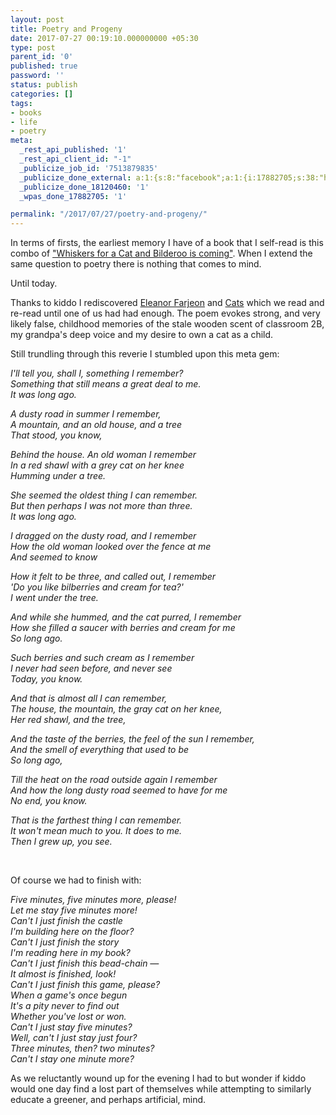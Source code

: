```yaml
---
layout: post
title: Poetry and Progeny
date: 2017-07-27 00:19:10.000000000 +05:30
type: post
parent_id: '0'
published: true
password: ''
status: publish
categories: []
tags:
- books
- life
- poetry
meta:
  _rest_api_published: '1'
  _rest_api_client_id: "-1"
  _publicize_job_id: '7513879835'
  _publicize_done_external: a:1:{s:8:"facebook";a:1:{i:17882705;s:38:"https://facebook.com/10158952512855184";}}
  _publicize_done_18120460: '1'
  _wpas_done_17882705: '1'

permalink: "/2017/07/27/poetry-and-progeny/"
---
```

In terms of firsts, the earliest memory I have of a book that I self-read is this combo of ["Whiskers for a Cat and Bilderoo is coming"](https://www.amazon.com/Enid-Blytons-Whiskers-Mini-World/dp/0723576351). When I extend the same question to poetry there is nothing that comes to mind.

Until today.

Thanks to kiddo I rediscovered [Eleanor Farjeon](https://en.wikipedia.org/wiki/Eleanor_Farjeon)&nbsp;and [Cats](https://www.poemhunter.com/poem/cats-sleep-anywhere/)&nbsp;which we read and re-read until one of us had had enough. The poem evokes strong, and very likely false, childhood memories of the stale wooden scent of classroom 2B, my grandpa's deep voice and my desire to own a cat as a child.

Still trundling through this reverie I stumbled upon this meta gem:

_I'll tell you, shall I, something I remember?_  
_Something that still means a great deal to me._  
_It was long ago._

_A dusty road in summer I remember,_  
_A mountain, and an old house, and a tree_  
_That stood, you know,_

_Behind the house. An old woman I remember_  
_In a red shawl with a grey cat on her knee_  
_Humming under a tree._

_She seemed the oldest thing I can remember._  
_But then perhaps I was not more than three._  
_It was long ago._

_I dragged on the dusty road, and I remember_  
_How the old woman looked over the fence at me_  
_And seemed to know_

_How it felt to be three, and called out, I remember_  
_'Do you like bilberries and cream for tea?'_  
_I went under the tree._

_And while she hummed, and the cat purred, I remember_  
_How she filled a saucer with berries and cream for me_  
_So long ago._

_Such berries and such cream as I remember_  
_I never had seen before, and never see_  
_Today, you know._

_And that is almost all I can remember,_  
_The house, the mountain, the gray cat on her knee,_  
_Her red shawl, and the tree,_

_And the taste of the berries, the feel of the sun I remember,_  
_And the smell of everything that used to be_  
_So long ago,_

_Till the heat on the road outside again I remember_  
_And how the long dusty road seemed to have for me_  
_No end, you know._

_That is the farthest thing I can remember._  
_It won't mean much to you. It does to me._  
_Then I grew up, you see.&nbsp;_

&nbsp;

Of course we had to finish with:

_Five minutes, five minutes more, please!_  
_Let me stay five minutes more!_  
_Can't I just finish the castle_  
_I'm building here on the floor?_  
_Can't I just finish the story_  
_I'm reading here in my book?_  
_Can't I just finish this bead-chain —_  
_It almost is finished, look!_  
_Can't I just finish this game, please?_  
_When a game's once begun_  
_It's a pity never to find out_  
_Whether you've lost or won._  
_Can't I just stay five minutes?_  
_Well, can't I just stay just four?_  
_Three minutes, then? two minutes?_  
_Can't I stay one minute more?&nbsp;_

As we reluctantly wound up for the evening I had to but wonder if kiddo would one day find a lost part of themselves while attempting to similarly educate a greener, and perhaps artificial, mind.

